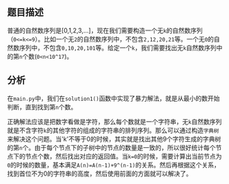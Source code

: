 ## 题目描述
普通的自然数序列是[0,1,2,3,...]，现在我们需要构造一个无`k`的自然数序列（`0<=k<=9`）。比如一个无`2`的自然数序列中，不包含`2,12,20,21`等。一个无`0`的自然数序列中，不包含`0,10,20,101`等。给定一个`k`，我们需要找出无`k`自然数序列中的第`n`个数(`0<n<10^17`)。

## 分析

在`main.py`中，我们在`solution1()`函数中实现了暴力解法，就是从最小的数开始判断，直到找到第`n`个数。

正确解法应该是把数字看做是字符，那么每个数就是一个字符串，无`k`自然数序列就是不含字符`k`的其他字符的组成的字符串的排列序列。那么可以通过构造`字典树`来解决这个问题。当'k'不等于0的时候，其实就是找出其他9个字符生成的字典树的第`n`个。由于每个节点下的子树中的节点的数量是一致的，所以很好统计每个节点下的节点个数，然后找出对应的返回值。当`k=0`的时候，需要计算出当前节点为`0`的时候的数量，基本满足`A(n)=A(n-1)+9^(n-1)`的关系。然后再根据这个关系，找到首位不为0的字符串的高度，然后使用前面的方面就可以解决了。

